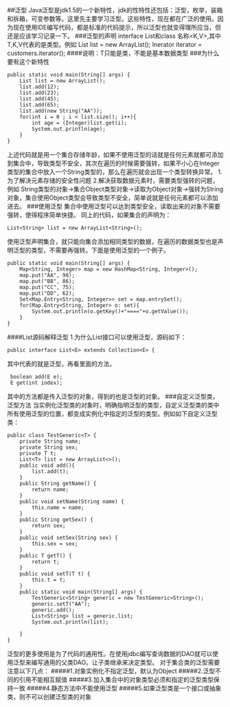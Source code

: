 ##泛型
Java泛型是jdk1.5的一个新特性，jdk的性特性还包括：泛型，枚举，装箱和拆箱，可变参数等。这里先主要学习泛型。这些特性，现在都在广泛的使用。因为现在使用IDE编写代码，都是标准的代码提示，所以泛型也就变得理所应当，但还是应该学习记录一下。
###泛型的声明
interface List<T>和class 名称<K,V>,其中T,K,V代表的是类型。例如
List<String> list = new ArrayList<String>();
Inerator<Customer> iterator = customers.iterator();
####说明：T只能是类，不能是基本数据类型
###为什么要有这个新特性

	public static void main(String[] args) {
		List list = new ArrayList();
		list.add(12);
		list.add(23);
		list.add(45);
		list.add(65);
		list.add(new String("AA"));
		for(int i = 0 ; i < list.size(); i++){
			int age = (Integer)list.get(i);
			System.out.println(age);
		}
	}
上述代码就是用一个集合存储年龄，如果不使用泛型的话就是任何元素就都可添加到集合中，导致类型不安全，其次在遍历的时候需要强转，如果不小心在Integer类型的集合中放入一个String类型的，那么在遍历就会出现一个类型转换异常。
1.为了解决元素存储的安全性问题
2.解决获取数据元素时，需要类型强转的问题，例如
String类型的对象→集合Object类型对象→读取为Object对象→强转为String对象，集合使用Object类型会导致类型不安全，简单说就是任何元素都可以添加进去。
###使用泛型
集合中使用泛型可以达到类型安全，读取出来的对象不需要强转，使得程序简单快捷。
同上的代码，如果集合的声明为：

	List<String> list = new ArrayList<String>();
使用泛型声明集合，就只能向集合添加相同类型的数据，在遍历的数据类型也是声明泛型的类型，不需要再强转。下面是使用泛型的一个例子。

	public static void main(String[] args) {
		Map<String, Integer> map = new HashMap<String, Integer>();
		map.put("AA", 98);
		map.put("BB", 86);
		map.put("CC", 75);
		map.put("DD", 62);
		Set<Map.Entry<String, Integer>> set = map.entrySet();
		for(Map.Entry<String, Integer> o: set){
			System.out.println(o.getKey()+"===="+o.getValue());
		}
	}
####List源码解释泛型
1.为什么List接口可以使用泛型，源码如下：

	public interface List<E> extends Collection<E> {
其中<E>代表的就是泛型，再看里面的方法，

	 boolean add(E e);
	 E get(int index);
其中的方法都是传入泛型的对象，得到的也是泛型的对象。
###自定义泛型类，泛型方法
当实例化泛型类的对象时，明确指明泛型的类型，自定义泛型类的类中所有使用泛型的位置，都变成实例化中指定的泛型的类型。例如如下自定义泛型类：

	public class TestGeneric<T> {
		private String name;
		private String sex;
		private T t;
		List<T> list = new ArrayList<>();
		public void add(){
			list.add(t);
		}
		public String getName() {
			return name;
		}
		public void setName(String name) {
			this.name = name;
		}
		public String getSex() {
			return sex;
		}
		public void setSex(String sex) {
			this.sex = sex;
		}
		public T getT() {
			return t;
		}
		public void setT(T t) {
			this.t = t;
		}
		public static void main(String[] args) {
			TestGeneric<String> generic = new TestGeneric<String>();
			generic.setT("AA");
			generic.add();
			List<String> list = generic.list;
			System.out.println(list);
			
		}
	}
泛型的更多使用是为了代码的通用性。在使用jdbc编写查询数据的DAO就可以使用泛型来编写通用的父类DAO。让子类继承来决定类型。
对于集合类的泛型需要注意以下几点：
#####1.对象实例化不指定泛型，默认为Object
#####2.泛型不同的引用不能相互赋值
#####3.加入集合中的对象类型必须和指定的泛型类型保持一致
#####4.静态方法中不能使用泛型
#####5.如果泛型类是一个接口或抽象类，则不可以创建泛型类的对象
